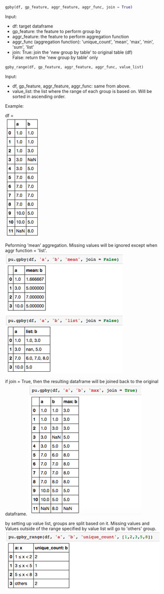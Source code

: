 ```python
gpby(df, gp_feature, aggr_feature, aggr_func, join = True)
```

Input:  
* df:  target dataframe  
* gp_feature: the feature to perform group by  
* aggr_feature: the feature to perform aggregation function  
* aggr_func (aggregation function): 'unique_count', 'mean', 'max', 'min', 'sum', 'list'  
* join: True:   join the 'new group by table' to original table (df)  
        False:  return the 'new group by table' only  

```python
gpby_range(df, gp_feature, aggr_feature, aggr_func, value_list)
```

Input:
* df, gp_feature, aggr_feature, aggr_func: same from above. 
* value_list: the list where the range of each group is based on. Will be sorted in ascending order.

Example:    

df =   
![](imgs/gpby-1.png)   

Peforming 'mean' aggregation. Missing values will be ignored except when aggr function = 'list'. 
![](imgs/gpby-2.png)  

if join = True, then the resulting dataframe will be joined back to the original dataframe. 
![](imgs/gpby-3.png)  

by setting up value list, groups are split based on it. Missing values and Values outside of the range specified by value list will go to 'others' group.
![](imgs/gpby-4.png)  
